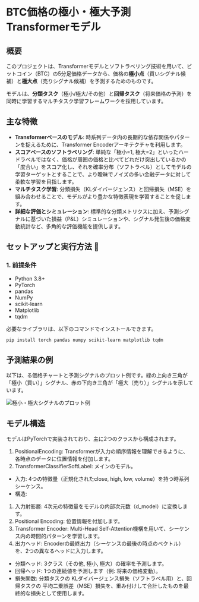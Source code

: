 # BTC価格の極小・極大予測 Transformerモデル

## 概要 

このプロジェクトは、Transformerモデルとソフトラベリング技術を用いて、ビットコイン（BTC）の5分足価格データから、価格の**極小点**（買いシグナル候補）と**極大点**（売りシグナル候補）を予測するためのものです。

モデルは、**分類タスク**（極小/極大/その他）と**回帰タスク**（将来価格の予測）を同時に学習するマルチタスク学習フレームワークを採用しています。

## 主な特徴 

* **Transformerベースのモデル**: 時系列データ内の長期的な依存関係やパターンを捉えるために、Transformer Encoderアーキテクチャを利用します。
* **スコアベースのソフトラベリング**: 単純な「極小=1, 極大=2」といったハードラベルではなく、価格が周囲の価格と比べてどれだけ突出しているかの「度合い」をスコア化し、それを確率分布（ソフトラベル）としてモデルの学習ターゲットとすることで、より曖昧でノイズの多い金融データに対して柔軟な学習を目指します。
* **マルチタスク学習**: 分類損失（KLダイバージェンス）と回帰損失（MSE）を組み合わせることで、モデルがより豊かな特徴表現を学習することを促します。
* **詳細な評価とシミュレーション**: 標準的な分類メトリクスに加え、予測シグナルに基づいた損益（P&L）シミュレーションや、シグナル発生後の価格変動統計など、多角的な評価機能を提供します。


## セットアップと実行方法 🔧

### 1. 前提条件

* Python 3.8+
* PyTorch
* pandas
* NumPy
* scikit-learn
* Matplotlib
* tqdm

必要なライブラリは、以下のコマンドでインストールできます。


```bash
pip install torch pandas numpy scikit-learn matplotlib tqdm
```

## 予測結果の例
以下は、る価格チャートと予測シグナルのプロット例です。緑の上向き三角が「極小（買い）」シグナル、赤の下向き三角が「極大（売り）」シグナルを示しています。

![極小・極大シグナルのプロット例](https://github.com/user-attachments/assets/cee5e84a-7ad6-4367-ad26-c3351462746f)

## モデル構造 
モデルはPyTorchで実装されており、主に2つのクラスから構成されます。

1. PositionalEncoding: Transformerが入力の順序情報を理解できるように、各時点のデータに位置情報を付加します。
2. TransformerClassifierSoftLabel: メインのモデル。
- 入力: 4つの特徴量（正規化されたclose, high, low, volume）を持つ時系列シーケンス。
- 構造:
1. 入力射影層: 4次元の特徴量をモデルの内部次元数（d_model）に変換します。
2. Positional Encoding: 位置情報を付加します。
3. Transformer Encoder: Multi-Head Self-Attention機構を用いて、シーケンス内の時間的パターンを学習します。
4. 出力ヘッド: Encoderの最終出力（シーケンスの最後の時点のベクトル）を、2つの異なるヘッドに入力します。
- 分類ヘッド: 3クラス（その他, 極小, 極大）の確率を予測します。
- 回帰ヘッド: 1つの連続値を予測します（例: 将来の価格変動）。
- 損失関数: 分類タスクの KLダイバージェンス損失（ソフトラベル用）と、回帰タスクの 平均二乗誤差（MSE）損失を、重み付けして合計したものを最終的な損失として使用します。
